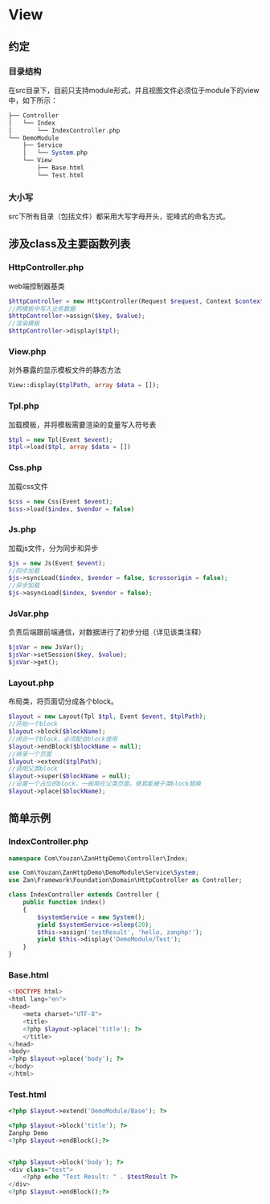# View
## 约定
### 目录结构
在src目录下，目前只支持module形式，并且视图文件必须位于module下的view中，如下所示：
``` php
├── Controller
│   └── Index
│       └── IndexController.php
└── DemoModule
    ├── Service
    │   └── System.php
    └── View
        ├── Base.html
        └── Test.html
```
### 大小写
src下所有目录（包括文件）都采用大写字母开头，驼峰式的命名方式。
## 涉及class及主要函数列表
### HttpController.php
web端控制器基类
``` php
$httpController = new HttpController(Request $request, Context $context);
//网模板中写入业务数据
$httpController->assign($key, $value);
//渲染模板
$httpController->display($tpl);
```
### View.php
对外暴露的显示模板文件的静态方法
``` php
View::display($tplPath, array $data = []);
```
### Tpl.php
加载模板，并将模板需要渲染的变量写入符号表
``` php
$tpl = new Tpl(Event $event);
$tpl->load($tpl, array $data = [])
```
### Css.php
加载css文件
``` php
$css = new Css(Event $event);
$css->load($index, $vendor = false)
```
### Js.php
加载js文件，分为同步和异步
``` php
$js = new Js(Event $event);
//同步加载
$js->syncLoad($index, $vendor = false, $crossorigin = false);
//异步加载
$js->asyncLoad($index, $vendor = false);
```
### JsVar.php
负责后端跟前端通信，对数据进行了初步分组（详见该类注释）
``` php
$jsVar = new JsVar();
$jsVar->setSession($key, $value);
$jsVar->get();
```
### Layout.php
布局类，将页面切分成各个block。
``` php
$layout = new Layout(Tpl $tpl, Event $event, $tplPath);
//开始一个block
$layout->block($blockName);
//闭合一个block，必须配合block使用
$layout->endBlock($blockName = null);
//继承一个页面
$layout->extend($tplPath);
//调用父类block
$layout->super($blockName = null);
//设置一个占位的block，一般用在父类页面，使其能被子类block替换
$layout->place($blockName);
```
## 简单示例
### IndexController.php
``` php
namespace Com\Youzan\ZanHttpDemo\Controller\Index;

use Com\Youzan\ZanHttpDemo\DemoModule\Service\System;
use Zan\Framework\Foundation\Domain\HttpController as Controller;

class IndexController extends Controller {
    public function index()
    {
        $systemService = new System(); 
        yield $systemService->sleep(20);
        $this->assign('testResult', 'hello, zanphp!');
        yield $this->display('DemoModule/Test');
    }
}
```
### Base.html
``` php
<!DOCTYPE html>
<html lang="en">
<head>
    <meta charset="UTF-8">
    <title>
    <?php $layout->place('title'); ?>
    </title>
</head>
<body>
<?php $layout->place('body'); ?>
</body>
</html>
```
### Test.html
``` php
<?php $layout->extend('DemoModule/Base'); ?>

<?php $layout->block('title'); ?>
Zanphp Demo
<?php $layout->endBlock();?>


<?php $layout->block('body'); ?>
<div class="test">
    <?php echo "Test Result: " . $testResult ?>
</div>
<?php $layout->endBlock();?>
```
